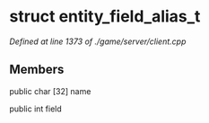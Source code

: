 # struct entity_field_alias_t

*Defined at line 1373 of ./game/server/client.cpp*

## Members

public char [32] name

public int field



